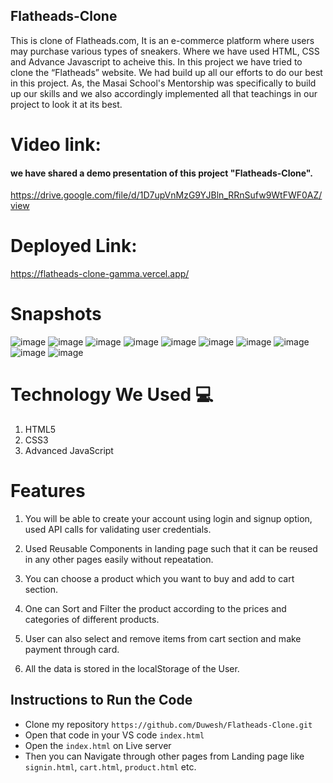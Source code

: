 ## Flatheads-Clone
This is clone of Flatheads.com, It is an e-commerce platform where users may purchase various types of sneakers. Where we have used HTML, CSS and Advance Javascript to acheive this.
In this project we have tried to clone the “Flatheads” website. We had build up all our efforts to do our best in this project. As, the Masai School's Mentorship  was specifically to build up our skills and we also accordingly implemented all that teachings in our project to look it at its best.

# Video link:
 #### we have shared a demo presentation of this project "Flatheads-Clone".
 
 https://drive.google.com/file/d/1D7upVnMzG9YJBln_RRnSufw9WtFWF0AZ/view
 
# Deployed Link:

https://flatheads-clone-gamma.vercel.app/
 
# Snapshots
![image](https://user-images.githubusercontent.com/67849097/150683219-017c3ee0-76bc-4d63-90ea-3dbb91a076cc.png)
![image](https://user-images.githubusercontent.com/67849097/150683248-45e8219e-1c22-44a1-8800-7e21ce186b66.png)
![image](https://user-images.githubusercontent.com/67849097/150683342-576e5b03-b06a-4cad-944d-d3577ff6789b.png)
![image](https://user-images.githubusercontent.com/67849097/150683006-8fb675e4-8e66-4196-a3a7-f08c27a18adc.png)
![image](https://user-images.githubusercontent.com/67849097/150683233-ac6902fd-724a-4be0-9494-a00ea1471938.png)
![image](https://user-images.githubusercontent.com/67849097/150683239-04931249-5198-417c-8982-c34080bcf5eb.png)
![image](https://user-images.githubusercontent.com/67849097/150683070-64c62b59-8369-43d8-a0ec-058995d78425.png)
![image](https://user-images.githubusercontent.com/67849097/150683087-20120e3b-19d4-4435-93ad-502771d6489c.png)
![image](https://user-images.githubusercontent.com/67849097/150683100-16d448bb-bdb6-4dd3-812e-2a4614785519.png)
![image](https://user-images.githubusercontent.com/67849097/150683118-d706029e-9f0a-4596-a87b-d350cbb48199.png)





# Technology We Used :computer: 
1. HTML5
2. CSS3
3. Advanced JavaScript

# Features
1. You will be able to create your account using login and signup option, used API calls for validating user credentials.

2. Used Reusable Components in landing page such that it can be reused in any other pages easily without repeatation.

3. You can choose a product which you want to buy and add to cart section.

4. One can Sort and Filter the product according to the prices and categories of different products.

5. User can also select and remove items from cart section and make payment through card.

6. All the data is stored in the localStorage of the User. 

## Instructions to Run the Code 

- Clone my repository `https://github.com/Duwesh/Flatheads-Clone.git`
- Open that code in your VS code `index.html`
- Open the `index.html` on Live server
- Then you can Navigate through other pages from Landing page like `signin.html`, `cart.html`, `product.html` etc.

